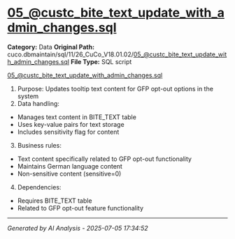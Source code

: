 # 05_@custc_bite_text_update_with_admin_changes.sql

**Category:** Data
**Original Path:** cuco.dbmaintain/sql/11/26_CuCo_V18.01.02/05_@custc_bite_text_update_with_admin_changes.sql
**File Type:** SQL script

05_@custc_bite_text_update_with_admin_changes.sql
1. Purpose: Updates tooltip text content for GFP opt-out options in the system
2. Data handling:
- Manages text content in BITE_TEXT table
- Uses key-value pairs for text storage
- Includes sensitivity flag for content
3. Business rules:
- Text content specifically related to GFP opt-out functionality
- Maintains German language content
- Non-sensitive content (sensitive=0)
4. Dependencies:
- Requires BITE_TEXT table
- Related to GFP opt-out feature functionality

---
*Generated by AI Analysis - 2025-07-05 17:34:52*
